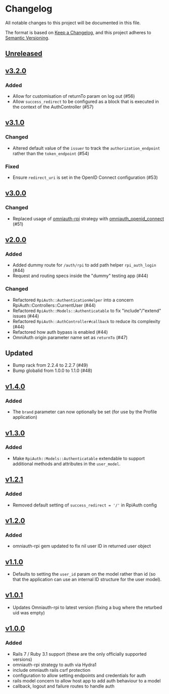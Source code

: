# Changelog

All notable changes to this project will be documented in this file.

The format is based on [Keep a Changelog](https://keepachangelog.com/en/1.0.0/),
and this project adheres to [Semantic Versioning](https://semver.org/spec/v2.0.0.html).

## [Unreleased]

## [v3.2.0]

### Added

- Allow for customisation of returnTo param on log out (#56)
- Allow `success_redirect` to be configured as a block that is executed in the context of the AuthController (#57)

## [v3.1.0]

### Changed

- Altered default value of the `issuer` to track the `authorization_endpoint` rather than the `token_endpoint` (#54)

### Fixed

- Ensure `redirect_uri` is set in the OpenID Connect configuration (#53)

## [v3.0.0]

### Changed

- Replaced usage of [omniauth-rpi](https://github.com/RaspberryPiFoundation/omniauth-rpi/) strategy with [omniauth_openid_connect](https://github.com/omniauth/omniauth_openid_connect/) (#51)

## [v2.0.0]

### Added
- Added dummy route for `/auth/rpi` to add path helper `rpi_auth_login` (#44)
- Request and routing specs inside the "dummy" testing app (#44)

### Changed
- Refactored `RpiAuth::AuthenticationHelper` into a concern RpiAuth::Controllers::CurrentUser (#44)
- Refactored `RpiAuth::Models::Authenticatable` to fix "include"/"extend" issues (#44)
- Refactored `RpiAuth::AuthController#callback` to reduce its complexity (#44)
- Refactored how auth bypass is enabled (#44)
- OmniAuth origin parameter name set as `returnTo` (#47)

## Updated

- Bump rack from 2.2.4 to 2.2.7 (#49)
- Bump globalid from 1.0.0 to 1.1.0 (#48)

## [v1.4.0]

### Added

- The `brand` parameter can now optionally be set (for use by the Profile application)

## [v1.3.0]

### Added

- Make `RpiAuth::Models::Authenticatable` extendable to support additional methods and attributes in the `user_model`.

## [v1.2.1]

### Added

- Removed default setting of `success_redirect = '/'` in RpiAuth config

## [v1.2.0]

### Added

- omniauth-rpi gem updated to fix nil user ID in returned user object

## [v1.1.0]

- Defaults to setting the `user_id` param on the model rather than id (so that the application can use an internal ID structure for the user model).

## [v1.0.1]

- Updates Omniauth-rpi to latest version (fixing a bug where the returbed uid was empty)

## [v1.0.0]

### Added

- Rails 7 / Ruby 3.1 support (these are the only officially supported versions)
- omniauth-rpi strategy to auth via Hydra1
- include omniauth rails csrf protection
- configuration to allow setting endpoints and credentials for auth
- rails model concern to allow host app to add auth behaviour to a model
- callback, logout and failure routes to handle auth

[Unreleased]: https://github.com/RaspberryPiFoundation/rpi-auth/compare/v3.2.0...HEAD
[v3.2.0]: https://github.com/RaspberryPiFoundation/rpi-auth/releases/tag/v3.2.0
[v3.1.0]: https://github.com/RaspberryPiFoundation/rpi-auth/releases/tag/v3.1.0
[v3.0.0]: https://github.com/RaspberryPiFoundation/rpi-auth/releases/tag/v3.0.0
[v2.0.0]: https://github.com/RaspberryPiFoundation/rpi-auth/releases/tag/v2.0.0
[v1.4.0]: https://github.com/RaspberryPiFoundation/rpi-auth/releases/tag/v1.4.0
[v1.3.0]: https://github.com/RaspberryPiFoundation/rpi-auth/releases/tag/v1.3.0
[v1.2.1]: https://github.com/RaspberryPiFoundation/rpi-auth/releases/tag/v1.2.1
[v1.2.0]: https://github.com/RaspberryPiFoundation/rpi-auth/releases/tag/v1.2.0
[v1.1.0]: https://github.com/RaspberryPiFoundation/rpi-auth/releases/tag/v1.1.0
[v1.0.1]: https://github.com/RaspberryPiFoundation/rpi-auth/releases/tag/v1.0.1
[v1.0.0]: https://github.com/RaspberryPiFoundation/rpi-auth/releases/tag/v1.0.0
